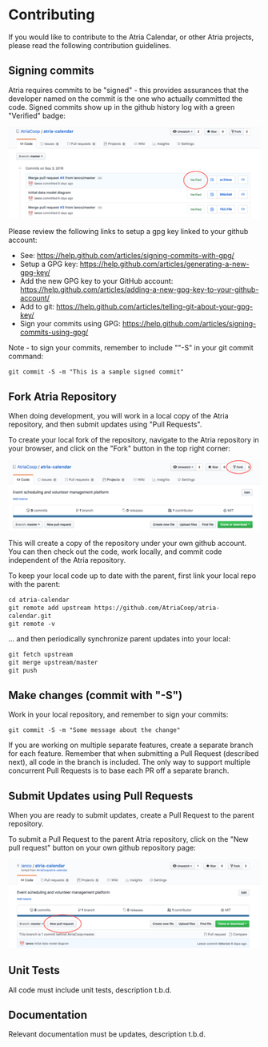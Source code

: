 # Contributing

If you would like to contribute to the Atria Calendar, or other Atria projects, please read the following contribution guidelines.

## Signing commits

Atria requires commits to be "signed" - this provides assurances that the developer named on the commit is the one who actually committed the code.  Signed commits show up in the github history log with a green "Verified" badge:

![Github Verified Badge](diagrams/github-verified.png)

Please review the following links to setup a gpg key linked to your github account:

* See:  https://help.github.com/articles/signing-commits-with-gpg/
* Setup a GPG key:  https://help.github.com/articles/generating-a-new-gpg-key/
* Add the new GPG key to your GitHub account:  https://help.github.com/articles/adding-a-new-gpg-key-to-your-github-account/
* Add to git:  https://help.github.com/articles/telling-git-about-your-gpg-key/
* Sign your commits using GPG:  https://help.github.com/articles/signing-commits-using-gpg/

Note - to sign your commits, remember to include ""-S" in your git commit command:

```
git commit -S -m "This is a sample signed commit"
```

## Fork Atria Repository

When doing development, you will work in a local copy of the Atria repository, and then submit updates using "Pull Requests".

To create your local fork of the repository, navigate to the Atria repository in your browser, and click on the "Fork" button in the top right corner:

![Fork Repository](diagrams/github-fork.png)

This will create a copy of the repository under your own github account.  You can then check out the code, work locally, and commit code independent of the Atria repository.

To keep your local code up to date with the parent, first link your local repo with the parent:

```
cd atria-calendar
git remote add upstream https://github.com/AtriaCoop/atria-calendar.git
git remote -v
```

... and then periodically synchronize parent updates into your local:

```
git fetch upstream
git merge upstream/master
git push
```

## Make changes (commit with "-S")

Work in your local repository, and remember to sign your commits:

```
git commit -S -m "Some message about the change"
```

If you are working on multiple separate features, create a separate branch for each feature.  Remember that when submitting a Pull Request (described next), all code in the branch is included.  The only way to support multiple concurrent Pull Requests is to base each PR off a separate branch.

## Submit Updates using Pull Requests

When you are ready to submit updates, create a Pull Request to the parent repository.

To submit a Pull Request to the parent Atria repository, click on the "New pull request" button on your own github repository page:

![Fork Repository](diagrams/github-new-pr.png)

## Unit Tests

All code must include unit tests, description t.b.d.

## Documentation

Relevant documentation must be updates, description t.b.d.
